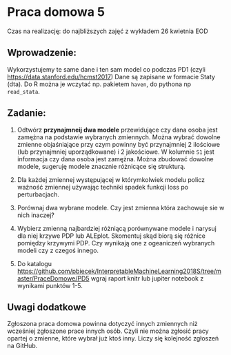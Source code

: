 # Praca domowa 5

Czas na realizację: do najbliższych zajęć z wykładem 26 kwietnia EOD

## Wprowadzenie:

Wykorzystujemy te same dane i ten sam model co podczas PD1 (czyli https://data.stanford.edu/hcmst2017)
Dane są zapisane w formacie Staty (dta). Do R można je wczytać np. pakietem `haven`, do pythona np `read_stata`.

## Zadanie:

1. Odtwórz **przynajmneij dwa modele** przewidujące czy dana osoba jest zamężna na podstawie wybranych zmiennych. Można wybrać dowolne zmienne objaśniające przy czym powinny być przynajmniej 2 ilościowe (lub przynajmniej uporządkowane) i 2 jakościowe. 
W kolumnie `S1` jest informacja czy dana osoba jest zamężna. Można zbudować dowolne modele, sugeruję modele znacznie różnicące się strukturą.

2. Dla każdej zmiennej występującej w którymkolwiek modelu policz ważność zmiennej używając techniki spadek funkcji loss po perturbacjach.

3. Porównaj dwa wybrane modele. Czy jest zmienna która zachowuje sie w nich inaczej? 

4. Wybierz zmienną najbardziej różniącą porównywane modele i narysuj dla niej krzywe PDP lub ALEplot. Skomentuj skąd biorą się różnice pomiędzy krzywymi PDP. Czy wynikają one z ogeaniczeń wybranych modeli czy z czegoś innego.

5. Do katalogu https://github.com/pbiecek/InterpretableMachineLearning2018S/tree/master/PraceDomowe/PD5 wgraj raport knitr lub jupiter notebook z wynikami punktów 1-5. 

## Uwagi dodatkowe

Zgłoszona praca domowa powinna dotyczyć innych zmiennych niż wcześniej zgłoszone prace innych osób. Czyli nie można zgłosić pracy opartej o zmienne, które wybrał już ktoś inny. Liczy się kolejność zgłoszeń na GitHub.
